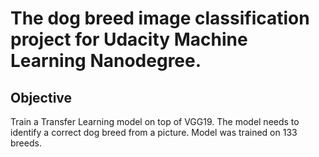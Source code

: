 # The dog breed image classification project for Udacity Machine Learning Nanodegree.

## Objective
Train a Transfer Learning model on top of VGG19. The model needs to identify a correct dog breed from a picture. Model was trained on 133 breeds. 
